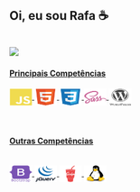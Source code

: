 ## Oi, eu sou Rafa ☕
<div><br>
  <a href="https://github.com/RafaelaMiranda">
  <img height="180em" src="https://github-readme-stats.vercel.app/api?username=RafaelaMiranda&show_icons=true&theme=dracula&include_all_commits=true&count_private=true"/>
<div>

<h4>Principais Competências</h4>
<div style="display: inline_block">
  <div>
    <img align="center" alt="Rafaela-Js" height="30" width="40" src="https://raw.githubusercontent.com/devicons/devicon/master/icons/javascript/javascript-plain.svg">
    <img align="center" alt="Rafaela-HTML" height="30" width="40" src="https://raw.githubusercontent.com/devicons/devicon/master/icons/html5/html5-original.svg">
    <img align="center" alt="Rafaela-CSS" height="30" width="40" src="https://raw.githubusercontent.com/devicons/devicon/master/icons/css3/css3-original.svg">
    <img align="center" alt="Rafaela-SASS" height="30" width="40" src="https://raw.githubusercontent.com/devicons/devicon/master/icons/sass/sass-original.svg">
    <img align="center" alt="Rafaela-WordPress" height="30" width="40" src="https://raw.githubusercontent.com/devicons/devicon/master/icons/wordpress/wordpress-plain-wordmark.svg">
  </div>
</div>
<br>
<br>

<h4>Outras Competências</h4>
<div style="display: inline_block"><br>
  <div>
    <img align="center" alt="Rafaela-Boostrap" height="30" width="40" src="https://raw.githubusercontent.com/devicons/devicon/master/icons/bootstrap/bootstrap-plain-wordmark.svg">
    <img align="center" alt="Rafaela-Jquery" height="30" width="40" src="https://raw.githubusercontent.com/devicons/devicon/master/icons/jquery/jquery-original-wordmark.svg">
    <img align="center" alt="Rafaela-Gulp" height="30" width="40" src="https://raw.githubusercontent.com/devicons/devicon/master/icons/gulp/gulp-plain.svg">
    <img align="center" alt="Rafaela-Linux" height="30" width="40" src="https://raw.githubusercontent.com/devicons/devicon/master/icons/linux/linux-original.svg">
  </div>
</div>
<br>
<br>
